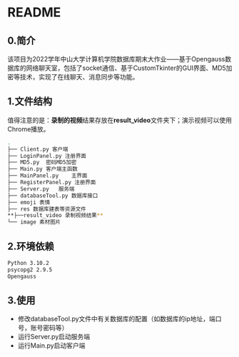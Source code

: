 # README

## 0.简介

该项目为2022学年中山大学计算机学院数据库期末大作业——基于Opengauss数据库的网络聊天室，包括了socket通信、基于CustomTkinter的GUI界面、MD5加密等技术，实现了在线聊天、消息同步等功能。



## 1.文件结构

值得注意的是：**录制的视频**结果存放在**result_video**文件夹下；演示视频可以使用Chrome播放。

```bash
.
├── Client.py 客户端
├── LoginPanel.py 注册界面
├── MD5.py	密码MD5加密
├── Main.py 客户端主函数
├── MainPanel.py	主界面
├── RegisterPanel.py 注册界面
├── Server.py	服务端
├── databaseTool.py 数据库接口
├── emoji 表情
├── res 数据库建表等资源文件
**├──result_video 录制视频结果**
└── image 素材图片
```


## 2.环境依赖

```bash
Python 3.10.2  
psycopg2 2.9.5
Opengauss
```




## 3.使用

- 修改databaseTool.py文件中有关数据库的配置（如数据库的ip地址，端口号，账号密码等）
- 运行Server.py启动服务端
- 运行Main.py启动客户端





